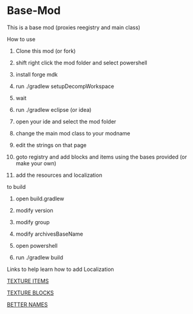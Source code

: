 # Base-Mod
This is a base mod (proxies reegistry and main class)


How to use

1. Clone this mod (or fork)

2. shift right click the mod folder and select powershell

3. install forge mdk

4. run ./gradlew setupDecompWorkspace

5. wait

6. run ./gradlew eclipse (or idea)

7. open your ide and select the mod folder

8. change the main mod class to your modname

9. edit the strings on that page

10. goto registry and add blocks and items using the bases provided (or make your own)

11. add the resources and localization

to build 

1. open build.gradlew

2. modify version

3. modify group

4. modify archivesBaseName

5. open powershell

6. run ./gradlew build


Links to help learn how to add Localization

[TEXTURE ITEMS](https://shadowfacts.net/tutorials/forge-modding-112/json-item-models/)

[TEXTURE BLOCKS](https://shadowfacts.net/tutorials/forge-modding-112/basic-forge-blockstates/)

[BETTER NAMES](https://shadowfacts.net/tutorials/forge-modding-112/localization/)
